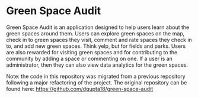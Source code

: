 # Green Space Audit

Green Space Audit is an application designed to help users learn about the green spaces around them. Users can explore green spaces on the map, check in to green spaces they visit, comment and rate spaces they check in to, and add new green spaces. Think yelp, but for fields and parks. Users are also rewarded for visiting green spaces and for contributing to the community by adding a space or commenting on one. If a user is an administrator, then they can also view data analytics for the green spaces.

Note: the code in this repository was migrated from a previous repository following a major refactoring of the project. The original repository can be found here: https://github.com/dgupta18/green-space-audit

